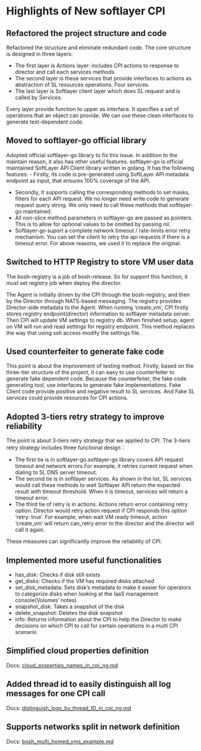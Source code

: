 # Highlights of New softlayer CPI

## Refactored the project structure and code

Refactored the structure and eliminate redundant code. The core structure is designed in three layers:
- The first layer is Actions layer: includes CPI actions to response to director and call each services methods
- The second layer is these services that provide interfaces to actions as abstraction of SL resources operations. Four services.
- The last layer is Softlayer client layer which does SL request and is called by Services.

Every layer provide function to upper as interface. It specifies a set of operations that an object can provide. We can use these clean interfaces to generate test-dependent code.

## Moved to softlayer-go official library

Adopted official softlayer-go library to fix this issue.
In addition to the maintain reason, it also has other useful features.
softlayer-go is official maintained SoftLayer API Client library written in golang.
It has the following features:
- Firstly, its code is pre-generated using SoftLayer API metadata endpoint as input, that ensures 100% coverage of the API.
- Secondly, It supports calling the corresponding methods to set masks, filters for each API request. We no longer need write code to generate request query string. We only need to call these methods that softlayer-go maintained.
- All non-slice method parameters in softlayer-go are passed as pointers. This is to allow for optional values to be omitted by passing nil.
- Softlayer-go suport a complete network timeout / rate-limits error retry mechanism. You can set the client to retry the api requests if there is a timeout error.
For above reasons, we used it to replace the original.

## Switched to HTTP Registry to store VM user data

The bosh-registry is a job of bosh-release. So for support this function, it must set  registry job when deploy the director.

The Agent is initially driven by the CPI through the bosh-registry, and then by the Director through NATS-based messaging. The registry provides Director-side metadata to the Agent. When running ‘create_vm’, CPI firstly stores registry endpoint(director) information to softlayer metadata server. Then CPI will update VM settings to registry db. When finished setup, agent on VM will run and read settings for registry endpoint. This method replaces the way that using ssh access modify the settings file.

## Used counterfeiter to generate fake code

This point is about the improvement of testing method.
Firstly, based on the three-tier structure of the project, it can easy to use counterfeiter to generate fake dependent code. Because the counterfeiter, the fake code generating tool, use interfaces to generate fake implementations.
Fake Client code provide positive and negative result to SL services.
And Fake SL services could provide resources for CPI actions.

## Adopted 3-tiers retry strategy to improve reliability

The point is about 3-tiers retry strategy that we applied to CPI.
The 3-tiers retry strategy includes three functional design：
- The first tie is in softlayer-go.softlayer-go library covers API request timeout and network errors.For example, it retries current request when dialing to SL DNS server timeout.
- The second tie is in softlayer services. As shown in the list, SL services would call these methods to wait Softlayer API return the expected result with timeout threshold. When it is timeout, services will return a timeout error.
- The third tie of retry is in actions. Actions return error containing retry option. Director would retry action request if CPI responds this option ‘retry: true’. For example, when wait VM ready timeout, action ‘create_vm’ will return can_retry error to the director and the director will call it again.

These measures can significantly improve the reliability of CPI.

## Implemented more useful functionalities

- has_disk: Checks if disk still exists
- get_disks: Checks if the VM has required disks attached
- set_disk_metadata: Sets disk’s metadata to make it easier for operators to categorize disks when looking at the IaaS management console(Volumes’ notes)
- snapshot_disk: Takes a snapshot of the disk
- delete_snapshot: Deletes the disk snapshot
- info: Returns information about the CPI to help the Director to make decisions on which CPI to call for certain operations in a multi CPI scenario

## Simplified cloud properties definition

Docs: [cloud_properties_names_in_cpi_ng.md](cloud_properties_names_in_cpi_ng.md)

## Added thread id to easily distinguish all log messages for one CPI call

Docs: [distinguish_logs_by_thread_ID_in_cpi_ng.md](distinguish_logs_by_thread_ID_in_cpi_ng.md)

## Supports networks split in network definition

Docs: [bosh_multi_homed_vms_example.md](bosh_multi_homed_vms_example.md)
